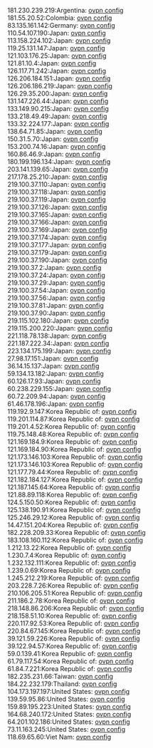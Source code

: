 181.230.239.219:Argentina: [ovpn config](vpn/181_230_239_219.ovpn)  
181.55.20.52:Colombia: [ovpn config](vpn/181_55_20_52.ovpn)  
83.135.161.142:Germany: [ovpn config](vpn/83_135_161_142.ovpn)  
110.54.107.190:Japan: [ovpn config](vpn/110_54_107_190.ovpn)  
113.158.224.102:Japan: [ovpn config](vpn/113_158_224_102.ovpn)  
119.25.131.147:Japan: [ovpn config](vpn/119_25_131_147.ovpn)  
121.103.176.25:Japan: [ovpn config](vpn/121_103_176_25.ovpn)  
121.81.10.4:Japan: [ovpn config](vpn/121_81_10_4.ovpn)  
126.117.71.242:Japan: [ovpn config](vpn/126_117_71_242.ovpn)  
126.206.184.151:Japan: [ovpn config](vpn/126_206_184_151.ovpn)  
126.206.186.219:Japan: [ovpn config](vpn/126_206_186_219.ovpn)  
126.29.35.200:Japan: [ovpn config](vpn/126_29_35_200.ovpn)  
131.147.226.44:Japan: [ovpn config](vpn/131_147_226_44.ovpn)  
133.149.90.215:Japan: [ovpn config](vpn/133_149_90_215.ovpn)  
133.218.49.49:Japan: [ovpn config](vpn/133_218_49_49.ovpn)  
133.32.224.177:Japan: [ovpn config](vpn/133_32_224_177.ovpn)  
138.64.71.85:Japan: [ovpn config](vpn/138_64_71_85.ovpn)  
150.31.5.70:Japan: [ovpn config](vpn/150_31_5_70.ovpn)  
153.200.74.16:Japan: [ovpn config](vpn/153_200_74_16.ovpn)  
160.86.46.9:Japan: [ovpn config](vpn/160_86_46_9.ovpn)  
180.199.196.134:Japan: [ovpn config](vpn/180_199_196_134.ovpn)  
203.141.139.65:Japan: [ovpn config](vpn/203_141_139_65.ovpn)  
217.178.25.210:Japan: [ovpn config](vpn/217_178_25_210.ovpn)  
219.100.37.110:Japan: [ovpn config](vpn/219_100_37_110.ovpn)  
219.100.37.118:Japan: [ovpn config](vpn/219_100_37_118.ovpn)  
219.100.37.119:Japan: [ovpn config](vpn/219_100_37_119.ovpn)  
219.100.37.126:Japan: [ovpn config](vpn/219_100_37_126.ovpn)  
219.100.37.165:Japan: [ovpn config](vpn/219_100_37_165.ovpn)  
219.100.37.166:Japan: [ovpn config](vpn/219_100_37_166.ovpn)  
219.100.37.169:Japan: [ovpn config](vpn/219_100_37_169.ovpn)  
219.100.37.174:Japan: [ovpn config](vpn/219_100_37_174.ovpn)  
219.100.37.177:Japan: [ovpn config](vpn/219_100_37_177.ovpn)  
219.100.37.179:Japan: [ovpn config](vpn/219_100_37_179.ovpn)  
219.100.37.190:Japan: [ovpn config](vpn/219_100_37_190.ovpn)  
219.100.37.2:Japan: [ovpn config](vpn/219_100_37_2.ovpn)  
219.100.37.24:Japan: [ovpn config](vpn/219_100_37_24.ovpn)  
219.100.37.29:Japan: [ovpn config](vpn/219_100_37_29.ovpn)  
219.100.37.54:Japan: [ovpn config](vpn/219_100_37_54.ovpn)  
219.100.37.56:Japan: [ovpn config](vpn/219_100_37_56.ovpn)  
219.100.37.81:Japan: [ovpn config](vpn/219_100_37_81.ovpn)  
219.100.37.90:Japan: [ovpn config](vpn/219_100_37_90.ovpn)  
219.115.102.180:Japan: [ovpn config](vpn/219_115_102_180.ovpn)  
219.115.200.220:Japan: [ovpn config](vpn/219_115_200_220.ovpn)  
221.118.78.138:Japan: [ovpn config](vpn/221_118_78_138.ovpn)  
221.187.222.34:Japan: [ovpn config](vpn/221_187_222_34.ovpn)  
223.134.175.199:Japan: [ovpn config](vpn/223_134_175_199.ovpn)  
27.98.17.151:Japan: [ovpn config](vpn/27_98_17_151.ovpn)  
36.14.15.137:Japan: [ovpn config](vpn/36_14_15_137.ovpn)  
59.134.13.182:Japan: [ovpn config](vpn/59_134_13_182.ovpn)  
60.126.17.93:Japan: [ovpn config](vpn/60_126_17_93.ovpn)  
60.238.229.155:Japan: [ovpn config](vpn/60_238_229_155.ovpn)  
60.72.209.94:Japan: [ovpn config](vpn/60_72_209_94.ovpn)  
61.46.178.196:Japan: [ovpn config](vpn/61_46_178_196.ovpn)  
119.192.9.147:Korea Republic of: [ovpn config](vpn/119_192_9_147.ovpn)  
119.201.114.87:Korea Republic of: [ovpn config](vpn/119_201_114_87.ovpn)  
119.201.4.52:Korea Republic of: [ovpn config](vpn/119_201_4_52.ovpn)  
119.75.148.48:Korea Republic of: [ovpn config](vpn/119_75_148_48.ovpn)  
121.169.184.9:Korea Republic of: [ovpn config](vpn/121_169_184_9.ovpn)  
121.169.184.90:Korea Republic of: [ovpn config](vpn/121_169_184_90.ovpn)  
121.173.146.103:Korea Republic of: [ovpn config](vpn/121_173_146_103.ovpn)  
121.173.146.103:Korea Republic of: [ovpn config](vpn/121_173_146_103.ovpn)  
121.177.79.44:Korea Republic of: [ovpn config](vpn/121_177_79_44.ovpn)  
121.182.184.127:Korea Republic of: [ovpn config](vpn/121_182_184_127.ovpn)  
121.187.145.64:Korea Republic of: [ovpn config](vpn/121_187_145_64.ovpn)  
121.88.89.118:Korea Republic of: [ovpn config](vpn/121_88_89_118.ovpn)  
124.5.150.50:Korea Republic of: [ovpn config](vpn/124_5_150_50.ovpn)  
125.138.190.91:Korea Republic of: [ovpn config](vpn/125_138_190_91.ovpn)  
125.246.29.12:Korea Republic of: [ovpn config](vpn/125_246_29_12.ovpn)  
14.47.151.204:Korea Republic of: [ovpn config](vpn/14_47_151_204.ovpn)  
182.228.209.33:Korea Republic of: [ovpn config](vpn/182_228_209_33.ovpn)  
183.108.160.112:Korea Republic of: [ovpn config](vpn/183_108_160_112.ovpn)  
1.212.13.22:Korea Republic of: [ovpn config](vpn/1_212_13_22.ovpn)  
1.230.7.4:Korea Republic of: [ovpn config](vpn/1_230_7_4.ovpn)  
1.232.132.111:Korea Republic of: [ovpn config](vpn/1_232_132_111.ovpn)  
1.239.0.69:Korea Republic of: [ovpn config](vpn/1_239_0_69.ovpn)  
1.245.212.219:Korea Republic of: [ovpn config](vpn/1_245_212_219.ovpn)  
203.228.7.26:Korea Republic of: [ovpn config](vpn/203_228_7_26.ovpn)  
210.106.205.51:Korea Republic of: [ovpn config](vpn/210_106_205_51.ovpn)  
211.186.2.78:Korea Republic of: [ovpn config](vpn/211_186_2_78.ovpn)  
218.148.86.206:Korea Republic of: [ovpn config](vpn/218_148_86_206.ovpn)  
218.158.51.10:Korea Republic of: [ovpn config](vpn/218_158_51_10.ovpn)  
220.117.92.53:Korea Republic of: [ovpn config](vpn/220_117_92_53.ovpn)  
220.84.67.145:Korea Republic of: [ovpn config](vpn/220_84_67_145.ovpn)  
39.121.59.226:Korea Republic of: [ovpn config](vpn/39_121_59_226.ovpn)  
39.122.94.57:Korea Republic of: [ovpn config](vpn/39_122_94_57.ovpn)  
59.0.139.41:Korea Republic of: [ovpn config](vpn/59_0_139_41.ovpn)  
61.79.117.54:Korea Republic of: [ovpn config](vpn/61_79_117_54.ovpn)  
61.84.7.221:Korea Republic of: [ovpn config](vpn/61_84_7_221.ovpn)  
182.235.231.66:Taiwan: [ovpn config](vpn/182_235_231_66.ovpn)  
184.22.232.179:Thailand: [ovpn config](vpn/184_22_232_179.ovpn)  
104.173.197.197:United States: [ovpn config](vpn/104_173_197_197.ovpn)  
139.59.95.86:United States: [ovpn config](vpn/139_59_95_86.ovpn)  
159.89.195.223:United States: [ovpn config](vpn/159_89_195_223.ovpn)  
164.68.240.172:United States: [ovpn config](vpn/164_68_240_172.ovpn)  
64.201.102.186:United States: [ovpn config](vpn/64_201_102_186.ovpn)  
73.11.163.245:United States: [ovpn config](vpn/73_11_163_245.ovpn)  
118.69.65.60:Viet Nam: [ovpn config](vpn/118_69_65_60.ovpn)  
